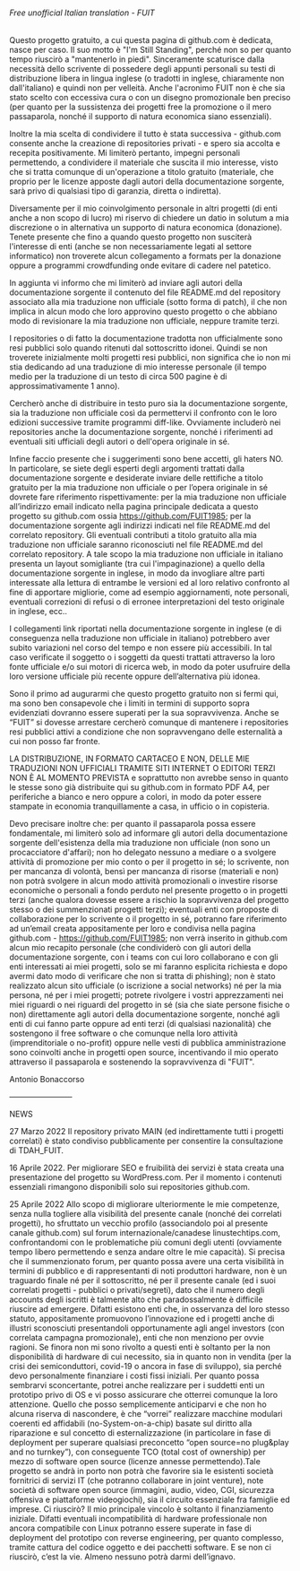 ###### Free unofficial Italian translation - FUIT

Questo progetto gratuito, a cui questa pagina di github.com è dedicata, nasce per caso. Il suo motto è "I'm Still Standing", perché non so per quanto tempo riuscirò a "mantenerlo in piedi". Sinceramente scaturisce dalla necessità dello scrivente di possedere degli appunti personali su testi di distribuzione libera in lingua inglese (o tradotti in inglese, chiaramente non dall'italiano) e quindi non per velleità. Anche l'acronimo FUIT non è che sia stato scelto con eccessiva cura o con un disegno promozionale ben preciso (per quanto per la sussistenza dei progetti free la promozione o il mero passaparola, nonché il supporto di natura economica siano essenziali).

Inoltre la mia scelta di condividere il tutto è stata successiva - github.com consente anche la creazione di repositories privati - e spero sia accolta e recepita positivamente. Mi limiterò pertanto, impegni personali permettendo, a condividere il materiale che suscita il mio interesse, visto che si tratta comunque di un'operazione a titolo gratuito (materiale, che proprio per le licenze apposte dagli autori della documentazione sorgente, sarà privo di qualsiasi tipo di garanzia, diretta o indiretta).

Diversamente per il mio coinvolgimento personale in altri progetti (di enti anche a non scopo di lucro) mi riservo di chiedere un datio in solutum a mia discrezione o in alternativa un supporto di natura economica (donazione).
Tenete presente che fino a quando questo progetto non susciterà l'interesse di enti (anche se non necessariamente legati al settore informatico) non troverete alcun collegamento a formats per la donazione oppure a programmi crowdfunding onde evitare di cadere nel patetico.

In aggiunta vi informo che mi limiterò ad inviare agli autori della documentazione sorgente il contenuto del file README.md del repository associato alla mia traduzione non ufficiale (sotto forma di patch), il che non implica in alcun modo che loro approvino questo progetto o che abbiano modo di revisionare la mia traduzione non ufficiale, neppure tramite terzi.

I repositories o di fatto la documentazione tradotta non ufficialmente sono resi pubblici solo quando ritenuti dal sottoscritto idonei. Quindi se non troverete inizialmente molti progetti resi pubblici, non significa che io non mi stia dedicando ad una traduzione di mio interesse personale (il tempo medio per la traduzione di un testo di circa 500 pagine è di approssimativamente 1 anno).

Cercherò anche di distribuire in testo puro sia la documentazione sorgente, sia la traduzione non ufficiale così da permettervi il confronto con le loro edizioni successive tramite programmi diff-like. Ovviamente includerò nei repositories anche la documentazione sorgente, nonché i riferimenti ad eventuali siti ufficiali degli autori o dell'opera originale in sé.

Infine faccio presente che i suggerimenti sono bene accetti, gli haters NO. In particolare, se siete degli esperti degli argomenti trattati dalla documentazione sorgente e desiderate inviare delle rettifiche a titolo gratuito per la mia traduzione non ufficiale o per l’opera originale in sé dovrete fare riferimento rispettivamente: per la mia traduzione non ufficiale all’indirizzo email indicato nella pagina principale dedicata a questo progetto su github.com ossia https://github.com/FUIT1985; per la documentazione sorgente agli indirizzi indicati nel file README.md del correlato repository. Gli eventuali contributi a titolo gratuito alla mia traduzione non ufficiale saranno riconosciuti nel file README.md del correlato repository. A tale scopo la mia traduzione non ufficiale in italiano presenta un layout somigliante (tra cui l'impaginazione) a quello della documentazione sorgente in inglese, in modo da invogliare altre parti interessate alla lettura di entrambe le versioni ed al loro relativo confronto al fine di apportare migliorie, come ad esempio aggiornamenti, note personali, eventuali correzioni di refusi o di erronee interpretazioni del testo originale in inglese, ecc..

I collegamenti link riportati nella documentazione sorgente in inglese (e di conseguenza nella traduzione non ufficiale in italiano) potrebbero aver subito variazioni nel corso del tempo e non essere più accessibili. In tal caso verificate il soggetto o i soggetti da questi trattati attraverso la loro fonte ufficiale e/o sui motori di ricerca web, in modo da poter usufruire della loro versione ufficiale più recente oppure dell’alternativa più idonea.

Sono il primo ad augurarmi che questo progetto gratuito non si fermi qui, ma sono ben consapevole che i limiti in termini di supporto sopra evidenziati dovranno essere superati per la sua sopravvivenza. Anche se “FUIT” si dovesse arrestare cercherò comunque di mantenere i repositories resi pubblici attivi a condizione che non sopravvengano delle esternalità a cui non posso far fronte.

LA DISTRIBUZIONE, IN FORMATO CARTACEO E NON, DELLE MIE TRADUZIONI NON UFFICIALI TRAMITE SITI INTERNET O EDITORI TERZI NON È AL MOMENTO PREVISTA e soprattutto non avrebbe senso in quanto le stesse sono già distribuite qui su github.com in formato PDF A4, per periferiche a bianco e nero oppure a colori, in modo da poter essere stampate in economia tranquillamente a casa, in ufficio o in copisteria.

Devo precisare inoltre che: per quanto il passaparola possa essere fondamentale, mi limiterò solo ad informare gli autori della documentazione sorgente dell'esistenza della mia traduzione non ufficiale (non sono un procacciatore d'affari); non ho delegato nessuno a mediare o a svolgere attività di promozione per mio conto o per il progetto in sé; lo scrivente, non per mancanza di volontà, bensì per mancanza di risorse (materiali e non) non potrà svolgere in alcun modo attività promozionali o investire risorse economiche o personali a fondo perduto nel presente progetto o in progetti terzi (anche qualora dovesse essere a rischio la sopravvivenza del progetto stesso o dei summenzionati progetti terzi); eventuali enti con proposte di collaborazione per lo scrivente o il progetto in sé, potranno fare riferimento ad un’email creata appositamente per loro e condivisa nella pagina github.com - https://github.com/FUIT1985; non verrà inserito in github.com alcun mio recapito personale (che condividerò con gli autori della documentazione sorgente, con i teams con cui loro collaborano e con gli enti interessati ai miei progetti, solo se mi faranno esplicita richiesta e dopo avermi dato modo di verificare che non si tratta di phishing); non è stato realizzato alcun sito ufficiale (o iscrizione a social networks) né per la mia persona, né per i miei progetti; potrete rivolgere i vostri apprezzamenti nei miei riguardi o nei riguardi del progetto in sé (sia che siate persone fisiche o non) direttamente agli autori della documentazione sorgente, nonché agli enti di cui fanno parte oppure ad enti terzi (di qualsiasi nazionalità) che sostengono il free software o che comunque nella loro attività (imprenditoriale o no-profit) oppure nelle vesti di pubblica amministrazione sono coinvolti anche in progetti open source, incentivando il mio operato attraverso il passaparola e sostenendo la sopravvivenza di "FUIT".

Antonio Bonaccorso



————————

NEWS

27 Marzo 2022 Il repository privato MAIN (ed indirettamente tutti i progetti correlati) è stato condiviso pubblicamente per consentire la consultazione di TDAH_FUIT.

16 Aprile 2022. Per migliorare SEO e fruibilità dei servizi è stata creata una presentazione del progetto su WordPress.com. Per il momento i contenuti essenziali rimangono disponibili solo sui repositories github.com.

25 Aprile 2022 Allo scopo di migliorare ulteriormente le mie competenze, senza nulla togliere alla visibilità del presente canale (nonché dei correlati progetti), ho sfruttato un vecchio profilo (associandolo poi al presente canale github.com) sul forum internazionale/canadese linustechtips.com, confrontandomi con le problematiche più comuni degli utenti (ovviamente tempo libero permettendo e senza andare oltre le mie capacità). Si precisa che il summenzionato forum, per quanto possa avere una certa visibilità in termini di pubblico e di rappresentanti di noti produttori hardware, non è un traguardo finale né per il sottoscritto, né per il presente canale (ed i suoi correlati progetti - pubblici o privati/segreti), dato che il numero degli accounts degli iscritti è talmente alto che paradossalmente è difficile riuscire ad emergere. Difatti esistono enti che, in osservanza del loro stesso statuto, appositamente promuovono l’innovazione ed i progetti anche di illustri sconosciuti presentandoli opportunamente agli angel investors (con correlata campagna promozionale), enti che non menziono per ovvie ragioni. Se finora non mi sono rivolto a questi enti è soltanto per la non disponibilità di hardware di cui necessito, sia in quanto non in vendita (per la crisi dei semiconduttori, covid-19 o ancora in fase di sviluppo), sia perché devo personalmente finanziare i costi fissi iniziali. Per quanto possa sembrarvi sconcertante, potrei anche realizzare per i suddetti enti un prototipo privo di OS e vi posso assicurare che otterrei comunque la loro attenzione. Quello che posso semplicemente anticiparvi e che non ho alcuna riserva di nascondere, è che “vorrei” realizzare macchine modulari coerenti ed affidabili (no-System-on-a-chip) basate sul diritto alla riparazione e sul concetto di esternalizzazione (in particolare in fase di deployment per superare qualsiasi preconcetto “open source=no plug&play and no turnkey”), con conseguente TCO (total cost of ownership) per mezzo di software open source (licenze annesse permettendo).Tale progetto se andrà in porto non potrà che favorire sia le esistenti società fornitrici di servizi IT (che potranno collaborare in joint venture), note società di software open source (immagini, audio, video, CGI, sicurezza offensiva e piattaforme videogiochi), sia il circuito essenziale fra famiglie ed imprese. Ci riuscirò? Il mio principale vincolo è soltanto il finanziamento iniziale. Difatti eventuali incompatibilità di hardware professionale non ancora compatibile con Linux potranno essere superate in fase di deployment del prototipo con reverse engineering, per quanto complesso, tramite cattura del codice oggetto e dei pacchetti software. E se non ci riuscirò, c’est la vie. Almeno nessuno potrà darmi dell’ignavo.

